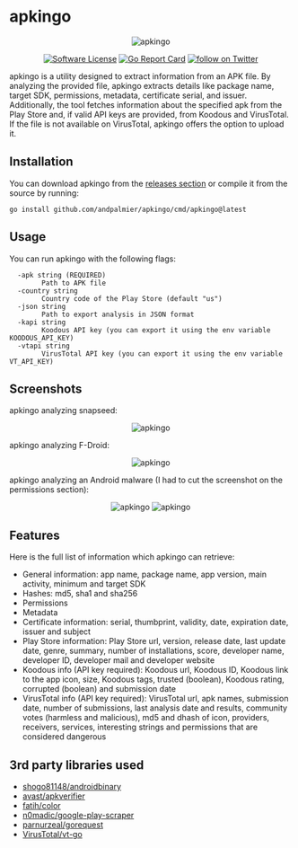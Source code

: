 # apkingo

<p align="center">
  <img alt="apkingo" src="https://github.com/andpalmier/apkingo/blob/main/img/apkingo.png?raw=true" />
  <p align="center">
    <a href="https://github.com/andpalmier/apkingo/blob/main/LICENSE"><img alt="Software License" src="https://img.shields.io/badge/license-GPL3-brightgreen.svg?style=flat-square"></a>
    <a href="https://goreportcard.com/report/github.com/andpalmier/apkingo"><img alt="Go Report Card" src="https://goreportcard.com/badge/github.com/andpalmier/apkingo?style=flat-square"></a>
    <a href="https://twitter.com/intent/follow?screen_name=andpalmier"><img src="https://img.shields.io/twitter/follow/andpalmier?style=social&logo=twitter" alt="follow on Twitter"></a>
  </p>
</p>

apkingo is a utility designed to extract information from an APK file. By analyzing the provided file, apkingo extracts details like package name,  target SDK, permissions, metadata, certificate serial, and issuer. Additionally, the tool fetches information about the specified apk from the Play Store and, if valid API keys are provided, from Koodous and VirusTotal. If the file is not available on VirusTotal, apkingo offers the option to upload it.

## Installation

You can download apkingo from the [releases section](https://github.com/andpalmier/apkingo/releases) or compile it from the source by running:

```
go install github.com/andpalmier/apkingo/cmd/apkingo@latest
```

## Usage

You can run apkingo with the following flags:
```
  -apk string (REQUIRED)
        Path to APK file
  -country string
        Country code of the Play Store (default "us")
  -json string
        Path to export analysis in JSON format
  -kapi string
        Koodous API key (you can export it using the env variable KOODOUS_API_KEY)
  -vtapi string
        VirusTotal API key (you can export it using the env variable VT_API_KEY)
```

## Screenshots

apkingo analyzing snapseed:
<p align="center">
  <img alt="apkingo" src="https://github.com/andpalmier/apkingo/blob/main/img/screen_snapseed.png?raw=true" />
</p>

apkingo analyzing F-Droid:
<p align="center">
  <img alt="apkingo" src="https://github.com/andpalmier/apkingo/blob/main/img/screen_f-droid.png?raw=true" />
</p>

apkingo analyzing an Android malware (I had to cut the screenshot on the permissions section):
<p align="center">
  <img alt="apkingo" src="https://github.com/andpalmier/apkingo/blob/main/img/screen_malware.png?raw=true" />
  <img alt="apkingo" src="https://github.com/andpalmier/apkingo/blob/main/img/screen_malware2.png?raw=true" />
</p>

## Features

Here is the full list of information which apkingo can retrieve:

- General information: app name, package name, app version, main activity, minimum and target SDK
- Hashes: md5, sha1 and sha256
- Permissions
- Metadata
- Certificate information: serial, thumbprint, validity, date, expiration date, issuer and subject
- Play Store information: Play Store url, version, release date, last update date, genre, summary, number of installations, score, developer name, developer ID, developer mail and developer website
- Koodous info (API key required): Koodous url, Koodous ID, Koodous link to the app icon, size, Koodous tags, trusted (boolean), Koodous rating, corrupted (boolean) and submission date
- VirusTotal info (API key required): VirusTotal url, apk names, submission date, number of submissions, last analysis date and results, community votes (harmless and malicious), md5 and dhash of icon, providers, receivers, services, interesting strings and permissions that are considered dangerous

## 3rd party libraries used

- [shogo81148/androidbinary](https://github.com/shogo82148/androidbinary)
- [avast/apkverifier](https://github.com/avast/apkverifier)
- [fatih/color](https://github.com/fatih/color)
- [n0madic/google-play-scraper](https://github.com/n0madic/google-play-scraper)
- [parnurzeal/gorequest](https://github.com/parnurzeal/gorequest)
- [VirusTotal/vt-go](https://github.com/VirusTotal/vt-go)
